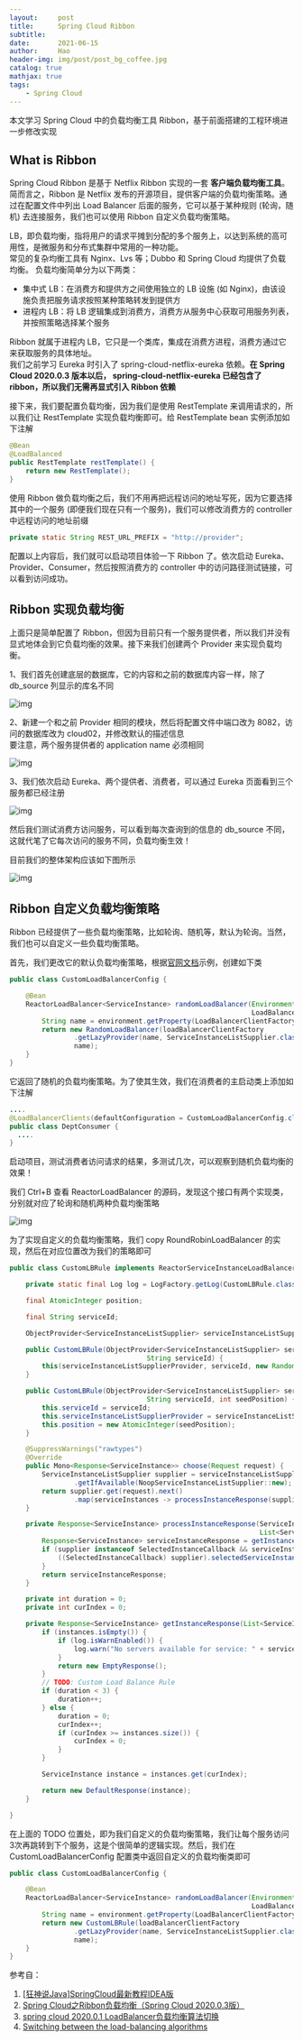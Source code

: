 ```yaml
---
layout:     post
title:      Spring Cloud Ribbon
subtitle:   
date:       2021-06-15
author:     Hao
header-img: img/post/post_bg_coffee.jpg
catalog: true
mathjax: true
tags:
    - Spring Cloud
---
```


本文学习 Spring Cloud 中的负载均衡工具 Ribbon，基于前面搭建的工程环境进一步修改实现

## What is Ribbon 

Spring Cloud Ribbon 是基于 Netflix Ribbon 实现的一套 **客户端负载均衡工具**。\
简而言之，Ribbon 是 Netflix 发布的开源项目，提供客户端的负载均衡策略。通过在配置文件中列出 Load Balancer 后面的服务，它可以基于某种规则 (轮询，随机) 去连接服务，我们也可以使用 Ribbon 自定义负载均衡策略。

LB，即负载均衡，指将用户的请求平摊到分配的多个服务上，以达到系统的高可用性，是微服务和分布式集群中常用的一种功能。\
常见的复杂均衡工具有 Nginx、Lvs 等；Dubbo 和 Spring Cloud 均提供了负载均衡。
负载均衡简单分为以下两类：
+ 集中式 LB：在消费方和提供方之间使用独立的 LB 设施 (如 Nginx)，由该设施负责把服务请求按照某种策略转发到提供方
+ 进程内 LB：将 LB 逻辑集成到消费方，消费方从服务中心获取可用服务列表，并按照策略选择某个服务

Ribbon 就属于进程内 LB，它只是一个类库，集成在消费方进程，消费方通过它来获取服务的具体地址。\
我们之前学习 Eureka 时引入了 spring-cloud-netflix-eureka 依赖。**在 Spring Cloud 2020.0.3 版本以后，
spring-cloud-netflix-eureka 已经包含了 ribbon，所以我们无需再显式引入 Ribbon 依赖**

接下来，我们要配置负载均衡，因为我们是使用 RestTemplate 来调用请求的，所以我们让 RestTemplate 实现负载均衡即可。给 RestTemplate bean 实例添加如下注解

```java
@Bean
@LoadBalanced
public RestTemplate restTemplate() {
    return new RestTemplate();
}
```

使用 Ribbon 做负载均衡之后，我们不用再把远程访问的地址写死，因为它要选择其中的一个服务 (即便我们现在只有一个服务)，我们可以修改消费方的 controller 中远程访问的地址前缀

```java
private static String REST_URL_PREFIX = "http://provider";
```

配置以上内容后，我们就可以启动项目体验一下 Ribbon 了。依次启动 Eureka、Provider、Consumer，然后按照消费方的 controller 中的访问路径测试链接，可以看到访问成功。

## Ribbon 实现负载均衡

上面只是简单配置了 Ribbon，但因为目前只有一个服务提供者，所以我们并没有显式地体会到它负载均衡的效果。接下来我们创建两个 Provider 来实现负载均衡。

1、我们首先创建底层的数据库，它的内容和之前的数据库内容一样，除了 db_source 列显示的库名不同

![img](/img/SpringCloud/cloud2.png)

2、新建一个和之前 Provider 相同的模块，然后将配置文件中端口改为 8082，访问的数据库改为 cloud02，并修改默认的描述信息\
要注意，两个服务提供者的 application name 必须相同

![img](/img/SpringCloud/provider2yml.png)

3、我们依次启动 Eureka、两个提供者、消费者，可以通过 Eureka 页面看到三个服务都已经注册

![img](/img/SpringCloud/svc3.png)

然后我们测试消费方访问服务，可以看到每次查询到的信息的 db_source 不同，这就代笔了它每次访问的服务不同，负载均衡生效！

目前我们的整体架构应该如下图所示

![img](/img/SpringCloud/ribbon_archi.png)

## Ribbon 自定义负载均衡策略

Ribbon 已经提供了一些负载均衡策略，比如轮询、随机等，默认为轮询。当然，我们也可以自定义一些负载均衡策略。

首先，我们更改它的默认负载均衡策略，根据[官网文档](https://docs.spring.io/spring-cloud-commons/docs/3.0.3/reference/html/#spring-cloud-loadbalancer)示例，创建如下类

```java
public class CustomLoadBalancerConfig {

    @Bean
    ReactorLoadBalancer<ServiceInstance> randomLoadBalancer(Environment environment,
                                                            LoadBalancerClientFactory loadBalancerClientFactory) {
        String name = environment.getProperty(LoadBalancerClientFactory.PROPERTY_NAME);
        return new RandomLoadBalancer(loadBalancerClientFactory
                .getLazyProvider(name, ServiceInstanceListSupplier.class),
                name);
    }
}
```

它返回了随机的负载均衡策略。为了使其生效，我们在消费者的主启动类上添加如下注解

```java
....
@LoadBalancerClients(defaultConfiguration = CustomLoadBalancerConfig.class)
public class DeptConsumer {
  ....
}
```

启动项目，测试消费者访问请求的结果，多测试几次，可以观察到随机负载均衡的效果！

我们 Ctrl+B 查看 ReactorLoadBalancer 的源码，发现这个接口有两个实现类，分别就对应了轮询和随机两种负载均衡策略

![img](/img/SpringCloud/LBr.png)

为了实现自定义的负载均衡策略，我们 copy RoundRobinLoadBalancer 的实现，然后在对应位置改为我们的策略即可

```java
public class CustomLBRule implements ReactorServiceInstanceLoadBalancer {

    private static final Log log = LogFactory.getLog(CustomLBRule.class);

    final AtomicInteger position;

    final String serviceId;

    ObjectProvider<ServiceInstanceListSupplier> serviceInstanceListSupplierProvider;

    public CustomLBRule(ObjectProvider<ServiceInstanceListSupplier> serviceInstanceListSupplierProvider,
                                  String serviceId) {
        this(serviceInstanceListSupplierProvider, serviceId, new Random().nextInt(1000));
    }

    public CustomLBRule(ObjectProvider<ServiceInstanceListSupplier> serviceInstanceListSupplierProvider,
                                  String serviceId, int seedPosition) {
        this.serviceId = serviceId;
        this.serviceInstanceListSupplierProvider = serviceInstanceListSupplierProvider;
        this.position = new AtomicInteger(seedPosition);
    }

    @SuppressWarnings("rawtypes")
    @Override
    public Mono<Response<ServiceInstance>> choose(Request request) {
        ServiceInstanceListSupplier supplier = serviceInstanceListSupplierProvider
                .getIfAvailable(NoopServiceInstanceListSupplier::new);
        return supplier.get(request).next()
                .map(serviceInstances -> processInstanceResponse(supplier, serviceInstances));
    }

    private Response<ServiceInstance> processInstanceResponse(ServiceInstanceListSupplier supplier,
                                                              List<ServiceInstance> serviceInstances) {
        Response<ServiceInstance> serviceInstanceResponse = getInstanceResponse(serviceInstances);
        if (supplier instanceof SelectedInstanceCallback && serviceInstanceResponse.hasServer()) {
            ((SelectedInstanceCallback) supplier).selectedServiceInstance(serviceInstanceResponse.getServer());
        }
        return serviceInstanceResponse;
    }

    private int duration = 0;
    private int curIndex = 0;

    private Response<ServiceInstance> getInstanceResponse(List<ServiceInstance> instances) {
        if (instances.isEmpty()) {
            if (log.isWarnEnabled()) {
                log.warn("No servers available for service: " + serviceId);
            }
            return new EmptyResponse();
        }
        // TODO: Custom Load Balance Rule
        if (duration < 3) {
            duration++;
        } else {
            duration = 0;
            curIndex++;
            if (curIndex >= instances.size()) {
                curIndex = 0;
            }
        }

        ServiceInstance instance = instances.get(curIndex);

        return new DefaultResponse(instance);
    }

}
```

在上面的 TODO 位置处，即为我们自定义的负载均衡策略，我们让每个服务访问3次再跳转到下个服务，这是个很简单的逻辑实现。然后，我们在 CustomLoadBalancerConfig 配置类中返回自定义的负载均衡类即可

```java
public class CustomLoadBalancerConfig {

    @Bean
    ReactorLoadBalancer<ServiceInstance> randomLoadBalancer(Environment environment,
                                                            LoadBalancerClientFactory loadBalancerClientFactory) {
        String name = environment.getProperty(LoadBalancerClientFactory.PROPERTY_NAME);
        return new CustomLBRule(loadBalancerClientFactory
                .getLazyProvider(name, ServiceInstanceListSupplier.class),
                name);
    }
}
```

参考自：
1. [[狂神说Java]SpringCloud最新教程IDEA版](https://www.bilibili.com/video/BV1jJ411S7xr?p=12)
2. [Spring Cloud之Ribbon负载均衡（Spring Cloud 2020.0.3版）](https://www.cnblogs.com/seanRay/p/14781110.html)
3. [spring cloud 2020.0.1 LoadBalancer负载均衡算法切换](https://blog.csdn.net/qq_35799668/article/details/114534023)
4. [Switching between the load-balancing algorithms](https://docs.spring.io/spring-cloud-commons/docs/3.0.3/reference/html/#spring-cloud-loadbalancer)

